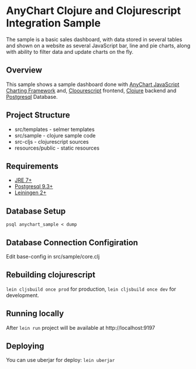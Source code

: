# AnyChart Clojure and Clojurescript Integration Sample
The sample is a basic sales dashboard, with data stored in several tables and shown on a website as several JavaScript bar, line and pie charts, along with ability to filter data and update charts on the fly.

## Overview

This sample shows a sample dashboard done with [AnyChart JavaScript Charting Framework](http://www.anychart.com/) and, [Cloоurescript](https://github.com/clojure/clojurescript) frontend, [Clojure](http://clojure.org/) backend and [Postgresql](http://www.postgresql.org/) Database.

## Project Structure
* src/templates - selmer templates
* src/sample - clojure sample code
* src-cljs - clojurescript sources
* resources/public - static resources

## Requirements
* [JRE 7+](http://www.oracle.com/technetwork/java/javase/downloads/jre7-downloads-1880261.html)
* [Postgresql 9.3+](http://www.postgresql.org/download/)
* [Leiningen 2+](http://leiningen.org/)

## Database Setup
`psql anychart_sample < dump`

## Database Connection Configiration
Edit base-config in src/sample/core.clj

## Rebuilding clojurescript
`lein cljsbuild once prod` for production, `lein cljsbuild once dev` for development.

## Running locally
After `lein run` project will be available at http://localhost:9197

## Deploying
You can use uberjar for deploy: `lein uberjar`
